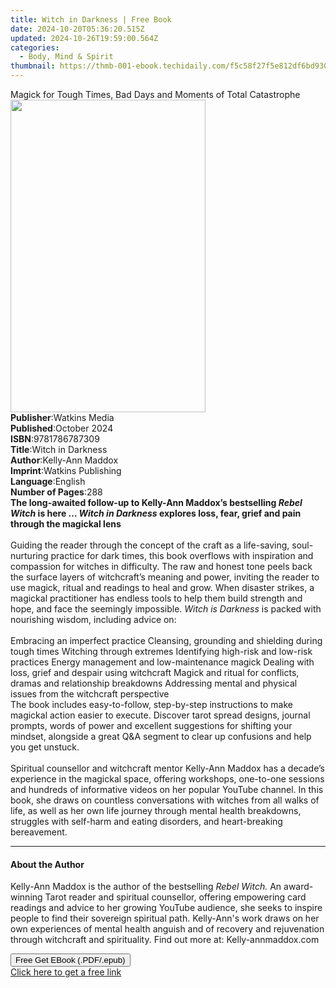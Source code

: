 ```yaml
---
title: Witch in Darkness | Free Book
date: 2024-10-20T05:36:20.515Z
updated: 2024-10-26T19:59:00.564Z
categories:
  - Body, Mind & Spirit
thumbnail: https://thmb-001-ebook.techidaily.com/f5c58f27f5e812df6bd930bad0c8978d242a96a843c18067b18a10a7841a0b71.jpg
---
```

<main id="book-container">
  <div class="flex flex-col">
    <div class="book-brief flex-1 py-6 px-4 sm:p-6 md:py-10 md:px-8">
      <!-- brief-->
      <div class="book-brief-main">
        Magick for Tough Times, Bad Days and Moments of Total Catastrophe
      </div>
    </div>
    <div
      class="book-meta-info flex-1 grid gap-4 col-start-1 col-end-3 row-start-1 sm:mb-6 sm:grid-cols-4 lg:gap-6 lg:col-start-2 lg:row-end-6 lg:row-span-6 lg:mb-0"
    >
      <div
        class="book-meta-info-left place-content-center mt-4 p-4 text-sm leading-6 col-start-2 col-span-2 dark:text-slate-400"
      >
        <img
          class="w-full h-500 object-cover rounded-lg sm:h-255 sm:col-span-2 lg:col-span-full"
          src="https://img-001-ebook.techidaily.com/670501175a9da87adb324804a7feee0f1777ab8d7ce2c8561cc509e7e7f77ee5.jpg"
          alt=""
          width="312"
          height="500"
        />
      </div>
      <div
        class="book-meta-info-right mt-2 col-start-1 row-start-2 col-span-3 self-center"
      >
        <!-- meta data  -->
        <div class="flex flex-col px-4 md:px-8">
          <div class="flex-1">
            <strong>Publisher</strong>:<span class="px-2">Watkins Media</span>
          </div>
          <div class="flex-1">
            <strong>Published</strong>:<span class="px-2">October 2024</span>
          </div>
          <div class="flex-1">
            <strong>ISBN</strong>:<span class="px-2">9781786787309</span>
          </div>
          <div class="flex-1">
            <strong>Title</strong>:<span class="px-2">Witch in Darkness</span>
          </div>
          <div class="flex-1">
            <strong>Author</strong>:<span class="px-2">Kelly-Ann Maddox</span>
          </div>
          <div class="flex-1">
            <strong>Imprint</strong>:<span class="px-2"
              >Watkins Publishing</span
            >
          </div>
          <div class="flex-1">
            <strong>Language</strong>:<span class="px-2">English</span>
          </div>
          <div class="flex-1">
            <strong>Number of Pages</strong>:<span class="px-2">288</span>
          </div>
        </div>
      </div>
    </div>
    <div class="book-description flex-1 py-6 px-4 sm:p-6 md:py-10 md:px-8">
      <div class="book-description-main">
        <div accordion-content="" id="description">
          <b
            >The long-awaited follow-up to Kelly-Ann Maddox’s bestselling
            <i>Rebel Witch</i> is here … <i>Witch in Darkness</i> explores loss,
            fear, grief and pain through the magickal lens</b
          ><br /><br />Guiding the reader through the concept of the craft as a
          life-saving, soul-nurturing practice for dark times, this book
          overflows with inspiration and compassion for witches in difficulty.
          The raw and honest tone peels back the surface layers of witchcraft’s
          meaning and power, inviting the reader to use magick, ritual and
          readings to heal and grow. When disaster strikes, a magickal
          practitioner has endless tools to help them build strength and hope,
          and face the seemingly impossible. <i>Witch is Darkness</i> is packed
          with nourishing wisdom, including advice on:<br /><br />Embracing an
          imperfect practice&nbsp;Cleansing, grounding and shielding during
          tough times&nbsp;Witching through extremes Identifying high-risk and
          low-risk practices&nbsp;Energy management and low-maintenance
          magick&nbsp;Dealing with loss, grief and despair using
          witchcraft&nbsp;Magick and ritual for conflicts, dramas and
          relationship breakdowns&nbsp;Addressing mental and physical issues
          from the witchcraft perspective&nbsp;<br />The book includes
          easy-to-follow, step-by-step instructions to make magickal action
          easier to execute. Discover tarot spread designs, journal prompts,
          words of power and excellent suggestions for shifting your mindset,
          alongside a great Q&amp;A segment to clear up confusions and help you
          get unstuck.<br /><br />Spiritual counsellor and witchcraft mentor
          Kelly-Ann Maddox has a decade’s experience in the magickal space,
          offering workshops, one-to-one sessions and hundreds of informative
          videos on her popular YouTube channel. In this book, she draws on
          countless conversations with witches from all walks of life, as well
          as her own life journey through mental health breakdowns, struggles
          with self-harm and eating disorders, and heart-breaking bereavement.
        </div>
        <div class="accordion-fader"></div>
      </div>
    </div>
    <div class="book-excerpts flex-1 py-6 px-4 sm:p-6 md:py-10 md:px-8">
      <!-- excerpts-->
      <div class="book-excerpts-main">
        <hr />
        <h4 class="placeholder placeholder-heading">
          <span>About the Author</span>
        </h4>
        <p>
          Kelly-Ann Maddox is the author of the bestselling
          <i>Rebel Witch.</i> An award-winning Tarot reader and spiritual
          counsellor, offering empowering card readings and advice to her
          growing YouTube audience, she seeks&nbsp;to inspire people to find
          their sovereign spiritual path. Kelly-Ann's work draws on her own
          experiences of mental health anguish and of recovery and rejuvenation
          through witchcraft and spirituality. Find out more at:
          Kelly-annmaddox.com&nbsp;
        </p>
      </div>
    </div>
    <div
      class="book-about-author flex-1 py-6 px-4 sm:p-6 md:py-10 md:px-8"
    ></div>
    <div class="book-free-get flex-1 py-6 px-4 sm:p-6 md:py-10 md:px-8">
      <button
        id="btn-free-get"
        class="bg-blue-500 hover:bg-blue-700 text-white font-bold py-2 px-4 rounded"
      >
        Free Get EBook (.PDF/.epub)
      </button>
      <div id="countdown-display" class="px-2 text-lg mt-2"></div>
      <a
        id="free-link"
        class="hidden bg-blue-500 hover:bg-blue-700 text-white font-bold py-2 px-4 rounded"
        href="https://www.ebooks.com/en-us/book/210817046/witch-in-darkness/kelly-ann-maddox/"
        target="_blank"
        >Click here to get a free link</a
      >
    </div>
    <script>
      let countdownTime = 0;
      let countdownInterval = null;
      document
        .getElementById('btn-free-get')
        .addEventListener('click', startCountdown);
      function startCountdown() {
        countdownTime = new Date().getTime() + 60000 * 3;
        countdownInterval = setInterval(updateCountdown, 1000);
        document.getElementById('btn-free-get').disabled = true;
        document
          .getElementById('btn-free-get')
          .classList.add('bg-gray-500', 'cursor-not-allowed');
      }
      function updateCountdown() {
        let currentTime = new Date().getTime();
        let timeLeft = countdownTime - currentTime;
        let secondsLeft = Math.floor(timeLeft / 1000);
        document.getElementById('countdown-display').innerHTML =
          `Remaining time: ${secondsLeft} seconds.`;
        if (secondsLeft <= 0) {
          clearInterval(countdownInterval);
          document.getElementById('btn-free-get').classList.add('hidden');
          document.getElementById('free-link').classList.remove('hidden');
          document.getElementById('countdown-display').innerHTML = '';
        }
      }
    </script>
  </div>
</main>

<ins class="adsbygoogle"
      style="display:block"
      data-ad-client="ca-pub-7571918770474297"
      data-ad-slot="8358498916"
      data-ad-format="auto"
      data-full-width-responsive="true"></ins>
    